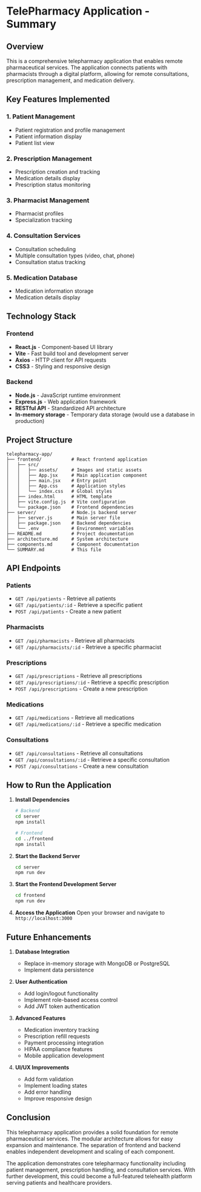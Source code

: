 # TelePharmacy Application - Summary

## Overview
This is a comprehensive telepharmacy application that enables remote pharmaceutical services. The application connects patients with pharmacists through a digital platform, allowing for remote consultations, prescription management, and medication delivery.

## Key Features Implemented

### 1. Patient Management
- Patient registration and profile management
- Patient information display
- Patient list view

### 2. Prescription Management
- Prescription creation and tracking
- Medication details display
- Prescription status monitoring

### 3. Pharmacist Management
- Pharmacist profiles
- Specialization tracking

### 4. Consultation Services
- Consultation scheduling
- Multiple consultation types (video, chat, phone)
- Consultation status tracking

### 5. Medication Database
- Medication information storage
- Medication details display

## Technology Stack

### Frontend
- **React.js** - Component-based UI library
- **Vite** - Fast build tool and development server
- **Axios** - HTTP client for API requests
- **CSS3** - Styling and responsive design

### Backend
- **Node.js** - JavaScript runtime environment
- **Express.js** - Web application framework
- **RESTful API** - Standardized API architecture
- **In-memory storage** - Temporary data storage (would use a database in production)

## Project Structure
```
telepharmacy-app/
├── frontend/           # React frontend application
│   ├── src/
│   │   ├── assets/     # Images and static assets
│   │   ├── App.jsx     # Main application component
│   │   ├── main.jsx    # Entry point
│   │   ├── App.css     # Application styles
│   │   └── index.css   # Global styles
│   ├── index.html      # HTML template
│   ├── vite.config.js  # Vite configuration
│   └── package.json    # Frontend dependencies
├── server/             # Node.js backend server
│   ├── server.js       # Main server file
│   ├── package.json    # Backend dependencies
│   └── .env            # Environment variables
├── README.md           # Project documentation
├── architecture.md     # System architecture
├── components.md       # Component documentation
└── SUMMARY.md          # This file
```

## API Endpoints

### Patients
- `GET /api/patients` - Retrieve all patients
- `GET /api/patients/:id` - Retrieve a specific patient
- `POST /api/patients` - Create a new patient

### Pharmacists
- `GET /api/pharmacists` - Retrieve all pharmacists
- `GET /api/pharmacists/:id` - Retrieve a specific pharmacist

### Prescriptions
- `GET /api/prescriptions` - Retrieve all prescriptions
- `GET /api/prescriptions/:id` - Retrieve a specific prescription
- `POST /api/prescriptions` - Create a new prescription

### Medications
- `GET /api/medications` - Retrieve all medications
- `GET /api/medications/:id` - Retrieve a specific medication

### Consultations
- `GET /api/consultations` - Retrieve all consultations
- `GET /api/consultations/:id` - Retrieve a specific consultation
- `POST /api/consultations` - Create a new consultation

## How to Run the Application

1. **Install Dependencies**
   ```bash
   # Backend
   cd server
   npm install
   
   # Frontend
   cd ../frontend
   npm install
   ```

2. **Start the Backend Server**
   ```bash
   cd server
   npm run dev
   ```

3. **Start the Frontend Development Server**
   ```bash
   cd frontend
   npm run dev
   ```

4. **Access the Application**
   Open your browser and navigate to `http://localhost:3000`

## Future Enhancements

1. **Database Integration**
   - Replace in-memory storage with MongoDB or PostgreSQL
   - Implement data persistence

2. **User Authentication**
   - Add login/logout functionality
   - Implement role-based access control
   - Add JWT token authentication

3. **Advanced Features**
   - Medication inventory tracking
   - Prescription refill requests
   - Payment processing integration
   - HIPAA compliance features
   - Mobile application development

4. **UI/UX Improvements**
   - Add form validation
   - Implement loading states
   - Add error handling
   - Improve responsive design

## Conclusion

This telepharmacy application provides a solid foundation for remote pharmaceutical services. The modular architecture allows for easy expansion and maintenance. The separation of frontend and backend enables independent development and scaling of each component.

The application demonstrates core telepharmacy functionality including patient management, prescription handling, and consultation services. With further development, this could become a full-featured telehealth platform serving patients and healthcare providers.